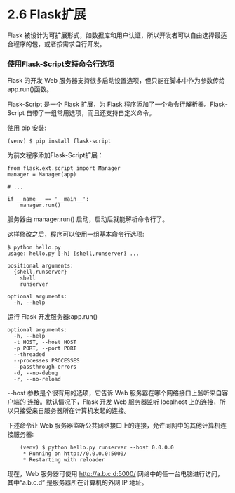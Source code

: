 # 2.6 Flask扩展

Flask 被设计为可扩展形式，如数据库和用户认证，所以开发者可以自由选择最适合程序的包，或者按需求自行开发。

### 使用Flask-Script支持命令行选项

Flask 的开发 Web 服务器支持很多启动设置选项，但只能在脚本中作为参数传给 app.run()函数。

Flask-Script 是一个 Flask 扩展，为 Flask 程序添加了一个命令行解析器。Flask-Script 自带了一组常用选项，而且还支持自定义命令。

使用 pip 安装:

`(venv) $ pip install flask-script`


为前文程序添加Flask-Script扩展：

```
from flask.ext.script import Manager
manager = Manager(app)

# ...

if __name__ == '__main__':
    manager.run()
```

服务器由 manager.run() 启动，启动后就能解析命令行了。

这样修改之后，程序可以使用一组基本命令行选项:

```
$ python hello.py
usage: hello.py [-h] {shell,runserver} ...

positional arguments:
  {shell,runserver}
    shell
    runserver

optional arguments:
  -h, --help
```

运行 Flask 开发服务器:app.run()

```
optional arguments:
  -h, --help
  -t HOST, --host HOST
  -p PORT, --port PORT
  --threaded
  --processes PROCESSES
  --passthrough-errors
  -d, --no-debug
  -r, --no-reload
 ```

 --host 参数是个很有用的选项，它告诉 Web 服务器在哪个网络接口上监听来自客户端的 连接。默认情况下，Flask 开发 Web 服务器监听 localhost 上的连接，所以只接受来自服务器所在计算机发起的连接。
 
 下述命令让 Web 服务器监听公共网络接口上的连接，允许同网中的其他计算机连接服务器:
 
 ```
     (venv) $ python hello.py runserver --host 0.0.0.0
      * Running on http://0.0.0.0:5000/
      * Restarting with reloader
 ```
 
现在，Web 服务器可使用 http://a.b.c.d:5000/ 网络中的任一台电脑进行访问，其中“a.b.c.d” 是服务器所在计算机的外网 IP 地址。
